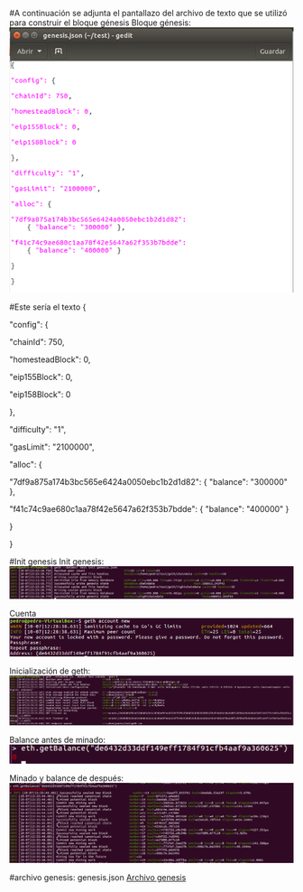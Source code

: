 #A continuación se adjunta el pantallazo del archivo de texto que se utilizó para construir el bloque génesis
Bloque génesis:
![alt text](https://github.com/PedroCCBlck/Dise-o-y-desarrollo/blob/master/PEC1/bloque%20genesis.png "Bloque génesis")

#Este sería el texto
{

"config": {

"chainId": 750, 

"homesteadBlock": 0,

"eip155Block": 0,

"eip158Block": 0

},

"difficulty": "1",

"gasLimit": "2100000",

"alloc": {

"7df9a875a174b3bc565e6424a0050ebc1b2d1d82": 
    { "balance": "300000" },

"f41c74c9ae680c1aa78f42e5647a62f353b7bdde": 
    { "balance": "400000" }

}

}

#Init genesis
Init genesis:
![alt text](https://github.com/PedroCCBlck/Dise-o-y-desarrollo/blob/master/PEC1/init%20genesis.png "Init génesis")

Cuenta
![alt text](https://github.com/PedroCCBlck/Dise-o-y-desarrollo/blob/master/PEC1/cuenta.png "Cuenta")

Inicialización de geth:
![alt text](https://github.com/PedroCCBlck/Dise-o-y-desarrollo/blob/master/PEC1/init%20geth.png "Inicialización de geth")

Balance antes de minado:
![alt text](https://github.com/PedroCCBlck/Dise-o-y-desarrollo/blob/master/PEC1/balance%20antes%20de%20minado.png "Balance antes de minado")

Minado y balance de después:
![alt text](https://github.com/PedroCCBlck/Dise-o-y-desarrollo/blob/master/PEC1/minado%20y%20balance.png "Minado y balance de después")

#archivo genesis: genesis.json
[Archivo genesis](https://github.com/PedroCCBlck/Dise-o-y-desarrollo/blob/master/PEC1/genesis.json)

